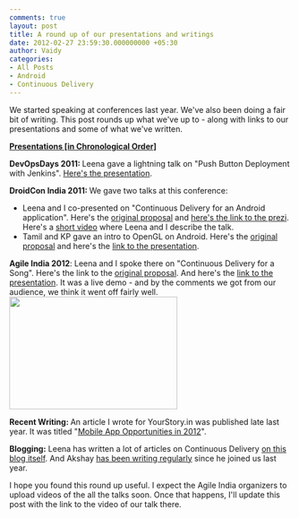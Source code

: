 ```yaml
---
comments: true
layout: post
title: A round up of our presentations and writings
date: 2012-02-27 23:59:30.000000000 +05:30
author: Vaidy
categories:
- All Posts
- Android
- Continuous Delivery
---
```

We started speaking at conferences last year. We've also been doing a fair bit of writing. This post rounds up what we've up to - along with links to our presentations and some of what we've written.

<!-- more -->

<strong><span style="text-decoration: underline;">Presentations [in Chronological Order]</span></strong>

<strong>DevOpsDays 2011: </strong>Leena gave a lightning talk on "Push Button Deployment with Jenkins". <a href="http://sliwww.slideshare.net/leenasn/push-button-deployment-using-jenkins">Here's the presentation</a>.

<strong>DroidCon India 2011: </strong>We gave two talks at this conference:
<ul>
	<li>Leena and I co-presented on "Continuous Delivery for an Android application". Here's the <a href="http://funnel.hasgeek.com/droidcon/83-continuous-delivery-for-an-android-application">original proposal</a> and <a href="http://prezi.com/56ueprf0mkql/continuous-delivery-on-android/">here's the link to the prezi</a>. Here's a <a href="http://www.youtube.com/watch?feature=player_embedded&amp;v=uNvjNIK1EEU">short video</a> where Leena and I describe the talk.</li>
	<li>Tamil and KP gave an intro to OpenGL on Android. Here's the <a href="http://funnel.hasgeek.com/droidcon/94-introduction-to-opengl-in-android">original proposal</a> and here's the <a href="http://www.slideshare.net/tamillarasan/introduction-to-openglinandroid?from=ss_embed">link to the presentation</a>.</li>
</ul>
<strong>Agile India 2012</strong>: Leena and I spoke there on "Continuous Delivery for a Song". Here's the link to the <a href="http://submit2012india.agilealliance.org/node/8894">original proposal</a>. And here's the <a href="https://docs.google.com/a/multunus.com/present/view?id=0AQj1177vtu0MZHRoM2dmN180NzRneGp2bXRndw">link to the presentation</a>. It was a live demo - and by the comments we got from our audience, we think it went off fairly well.

<img class="aligncenter size-medium" title="Agile India 2012 Talk" src="/images/DSC_7209-300x201.jpg" alt="" width="300" height="201" />

<strong>Recent Writing: </strong>An article I wrote for YourStory.in was published late last year. It was titled "<a href="http://yourstory.in/2011/12/a-sneak-peek-into-mobile-app-opportunities-in-2012/">Mobile App Opportunities in 2012</a>".

<strong>Blogging:</strong> Leena has written a lot of articles on Continuous Delivery <a href="/blog/categories/continuous-delivery/">on this blog itself</a>. And Akshay <a href="http://akshayatmultunus.wordpress.com/">has been writing regularly</a> since he joined us last year.

I hope you found this round up useful. I expect the Agile India organizers to upload videos of the all the talks soon. Once that happens, I'll update this post with the link to the video of our talk there.

